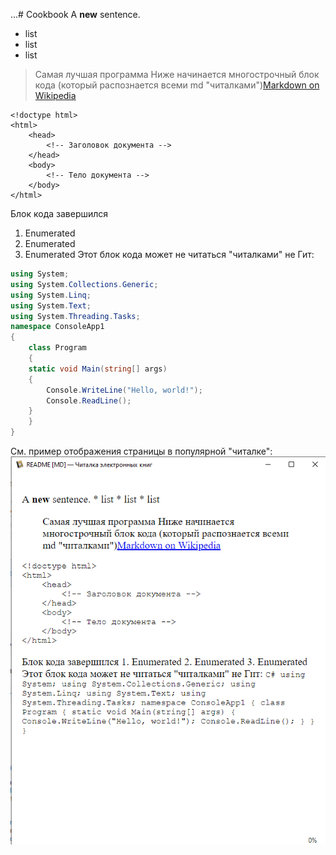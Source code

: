 ...# Cookbook
A **new** sentence.
* list
* list
* list

> Самая лучшая программа 
Ниже начинается многострочный блок кода (который распознается всеми md "читалками")[Markdown on Wikipedia](https://ru.wikipedia.org/wiki/Markdown)

    <!doctype html>
    <html>
        <head>
            <!-- Заголовок документа -->
        </head>
        <body>
            <!-- Тело документа -->
        </body>
    </html>

Блок кода завершился
1. Enumerated
2. Enumerated
3. Enumerated
Этот блок кода может не читаться "читалками" не Гит:
```C#
using System;
using System.Collections.Generic;
using System.Linq;
using System.Text;
using System.Threading.Tasks;
namespace ConsoleApp1
{
    class Program
    {
    static void Main(string[] args)
    {
        Console.WriteLine("Hello, world!");
        Console.ReadLine();
    }
    }
}
```
См. пример отображения страницы в популярной "читалке":
![Код программы не отображается](https://github.com/justjune/Cookbook/blob/main/BadMarkdown.png)
